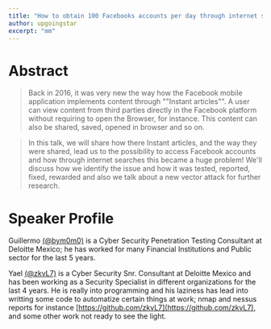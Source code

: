 ```yaml
---
title: "How to obtain 100 Facebooks accounts per day through internet searches"
author: upgoingstar
excerpt: "mm"
---
```

# Abstract

> Back in 2016, it was very new the way how the Facebook mobile application implements content through ""Instant articles"". A user can view content from third parties directly in the Facebook platform without requiring to open the Browser, for instance.  This content can also be shared, saved, opened in browser and so on.

> In this talk, we will share how there Instant articles, and the way they were shared, lead us to the possibility to access Facebook accounts and how through internet searches this became a huge problem! We'll discuss how we identify the issue and how it was tested, reported, fixed, rewarded and also we talk about a new vector attack for further research.


# Speaker Profile

Guillermo [(@bym0m0)](https://twitter.com/bym0m0) is a Cyber Security Penetration Testing Consultant at Deloitte Mexico; he has worked for many Financial Institutions and Public sector for the last 5 years. 

Yael [(@zkvL7)](https://twitter.com/zkvL7) is a Cyber Security Snr. Consultant at Deloitte Mexico and has been working as a Security Specialist in different organizations for the last 4 years. He is really into programming and his laziness has lead into writting some code to automatize certain things at work; nmap and nessus reports for instance [https://github.com/zkvL7](https://github.com/zkvL7), and some other work not ready to see the light. 
